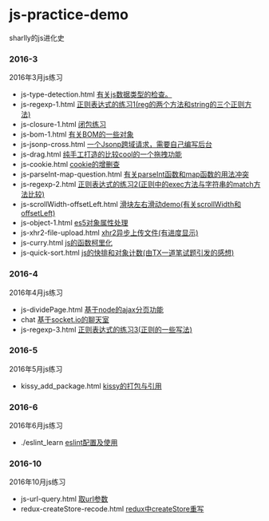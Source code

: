 # js-practice-demo
sharlly的js进化史

### 2016-3 
2016年3月js练习
* js-type-detection.html   [有关js数据类型的检查。](https://github.com/yxy19950717/js-practice-demo/blob/master/2016-3/js-type-detection.html)
* js-regexp-1.html   [正则表达式的练习1(reg的两个方法和string的三个正则方法)](https://github.com/yxy19950717/js-practice-demo/blob/master/2016-3/js-regexp-1.html)
* js-closure-1.html   [闭包练习](https://github.com/yxy19950717/js-practice-demo/blob/master/2016-3/js-closure-1.html)
* js-bom-1.html   [有关BOM的一些对象](https://github.com/yxy19950717/js-practice-demo/blob/master/2016-3/js-bom-1.html)
* js-jsonp-cross.html   [一个Jsonp跨域请求，需要自己编写后台](https://github.com/yxy19950717/js-practice-demo/blob/master/2016-3/js-jsonp-cross.html)
* js-drag.html   [纯手工打造的比较cool的一个拖拽功能](https://github.com/yxy19950717/js-practice-demo/blob/master/2016-3/js-drag.html)
* js-cookie.html   [cookie的增删查](https://github.com/yxy19950717/js-practice-demo/blob/master/2016-3/js-cookie.html)
* js-parseInt-map-question.html [有关parseInt函数和map函数的用法冲突](https://github.com/yxy19950717/js-practice-demo/blob/master/2016-3/js-parseInt-map-question.html)
* js-regexp-2.html   [正则表达式的练习2(正则中的exec方法与字符串的match方法比较)](https://github.com/yxy19950717/js-practice-demo/blob/master/2016-3/js-regexp-2.html)
* js-scrollWidth-offsetLeft.html [滑块左右滑动demo(有关scrollWidth和offsetLeft)](https://github.com/yxy19950717/js-practice-demo/blob/master/2016-3/js-scrollWidth-offsetLeft.html)
* js-object-1.html [es5对象属性处理](https://github.com/yxy19950717/js-practice-demo/blob/master/2016-3/js-object-1.html)
* js-xhr2-file-upload.html [xhr2异步上传文件(有进度显示)](https://github.com/yxy19950717/js-practice-demo/blob/master/2016-3/js-xhr2-file-upload.html)
* js-curry.html [js的函数柯里化](https://github.com/yxy19950717/js-practice-demo/blob/master/2016-3/js-curry.html)
* js-quick-sort.html [js的快排和对象计数(由TX一道笔试题引发的感想)](https://github.com/yxy19950717/js-practice-demo/blob/master/2016-3/js-quick-sort.html)

### 2016-4
2016年4月js练习
* js-dividePage.html [基于node的ajax分页功能](https://github.com/yxy19950717/js-practice-demo/blob/master/2016-4/js-dividePage.html)
* chat [基于socket.io的聊天室](https://github.com/yxy19950717/js-practice-demo/blob/master/2016-4/chat)
* js-regexp-3.html [正则表达式的练习3(正则的一些写法)](https://github.com/yxy19950717/js-practice-demo/blob/master/2016-4/js-regexp-3.html)

### 2016-5
2016年5月js练习
* kissy_add_package.html [kissy的打包与引用](https://github.com/yxy19950717/js-practice-demo/blob/master/2016-5/kissy_add_package.html)

### 2016-6
2016年6月js练习
* ./eslint_learn [eslint配置及使用](https://github.com/yxy19950717/js-practice-demo/blob/master/2016-6/eslint_learn)

### 2016-10
2016年10月js练习
* js-url-query.html [取url参数](https://github.com/yxy19950717/js-practice-demo/blob/master/2016-10/js-url-query.html)
* redux-createStore-recode.html [redux中createStore重写](https://github.com/yxy19950717/js-practice-demo/blob/master/2016-10/redux-createStore-recode.html)